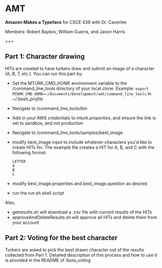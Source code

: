 AMT
===

__Amazon Makes a Typeface__ for CSCE 438 with Dr. Caverlee

Members: Robert Baykov, William Guerra, and Jason Harris

===
## Part 1: Character drawing
HITs are created to have turkers draw and submit an image of a character (A, B, 7, etc.).
You can run this part by:
* Set the MTURK_CMD_HOME environment variable to the /command_line_tools directory of your local clone. Example: `export MTURK_CMD_HOME=~/Documents/Development/amt/command_line_tools` in _~/.bash_profile_
* Navigate to /command_line_tools/bin
* Add in your AWS credentials to _mturk.properties_, and ensure the link is set to sandbox, and not production
* Navigate to /command_line_tools/samples/best_image
* modify best_image.input to include whatever characters you'd like to create HITs for. The example file creates a HIT for A, B, and C with the following format:

	```
	LETTER  
	A  
	B  
	C  
	```
* modify best_image.properties and best_image.question as desired
* run the run.sh shell script

Also,
* getresults.sh will download a .csv file with current results of the HITs
* approveAndDeleteResults.sh will approve all HITs and delete them from your account

## Part 2: Voting for the best character
Turkers are asked to pick the best drawn character out of the results collected from Part 1. Detailed description of this process and how to use it is provided in the README of /boto_voting